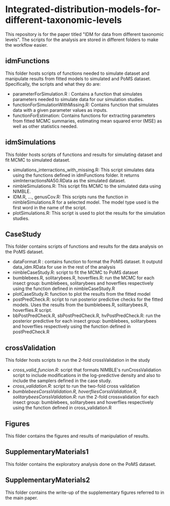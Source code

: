 # Integrated-distribution-models-for-different-taxonomic-levels

This repository is for the paper titled "IDM for data from different taxonomic levels". The scripts for the analysis are stored in different folders to make the workflow easier.

## idmFunctions

This folder hosts scripts of functions needed to simulate dataset and manipulate results from fitted models to simulated and PoMS dataset. Specifically, the scripts and what they do are:

* parameterForSimulation.R : Contains a function that simulates parameters needed to simulate data for our simulation studies.
* functionForSimulationWithMissing.R: Contains function that simulates data with a given parameter values as inputs.
* functionForEstimation: Contains functions for extracting parameters from fitted MCMC summaries, estimating mean squared error (MSE) as well as other statistics needed.

## idmSimulations

This folder hosts scripts of functions and results for simulating dataset and fit MCMC to simulated dataset.

* simulations_interractions_with_missing.R: This script simulates data using the functions defined in idmFunctions folder. It returns simInterractionsNA50.RData as the simulated dataset.
* nimbleSimulations.R: This script fits MCMC to the simulated data using NIMBLE.
* IDM.R, ..., genusCov.R: This scripts runs the function in nimbleSimulations.R for a selected model. The model type used is the first word in the name of the script.
* plotSimulations.R: This script is used to plot the results for the simulation studies.

## CaseStudy

This folder contains scripts of functions and results for the data analysis on the PoMS dataset.

* dataFormat.R : contains function to format the PoMS dataset. It outputd data_idm.RData for use in the rest of the analysis
* nimbleCaseStudy.R: script to fit the MCMC to PoMS dataset
* bumblebees.R, solitarybees.R, hoverflies.R: run the MCMC for each insect group: bumblebees, solitarybees and hoverflies respectively using the function defined in nimbleCaseStudy.R
* plotCaseStudy.R: function to plot the results from the fitted model
* postPredCheck.R: script to run posterior predictive checks for the fitted models. Uses the results from the bumblebees.R, solitarybees.R, hoverflies.R script.
* bbPostPredCheck.R, sbPostPredCheck.R, hvPostPredCheck.R: run the posterior predictive for each insect group: bumblebees, solitarybees and hoverflies respectively using the function defined in postPredCheck.R

## crossValidation

This folder hosts scripts to run the 2-fold crossValidation in the study

* _cross_valid_funcion.R_: script that formats NIMBLE's runCrossValidation script to include modifications in the log-predictive density and also to include the samplers defined in the case study.
* _cross_validation.R_: script to run the two-fold cross vaildation
* _bumblebeesCorssValidation.R, hoverfliesCorssValidation.R, solitarybeesCorssValidation.R_: run the 2-fold crossvalidation for each insect group: bumblebees, solitarybees and hoverflies respectively using the function defined in cross_validation.R

## Figures

This filder contains the figures and results of manipulation of results.

## SupplementaryMaterials1
This folder contains the exploratory analysis done on the PoMS dataset.

## SupplementaryMaterials2
This folder contains the write-up of the supplementary figures referred to in the main paper.

